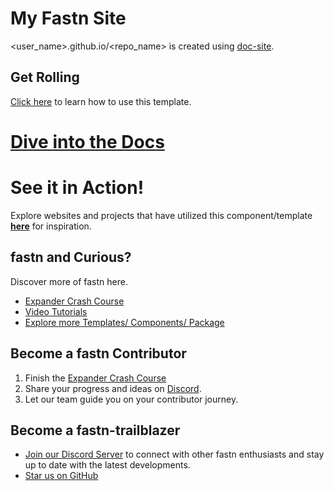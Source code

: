 # My Fastn Site

<user_name>.github.io/<repo_name> is created using [doc-site](https://fastn-community.github.io/doc-site/).

## Get Rolling

[Click here](https://fastn-community.github.io/doc-site/) to learn how to use this template.

# [Dive into the Docs](https://fastn-community.github.io/doc-site/)

# See it in Action!

Explore websites and projects that have utilized this component/template 
**[here](https://fastn-community.github.io/doc-site/#dart-used-by)** for
inspiration.

## fastn and Curious?

Discover more of fastn here.

- [Expander Crash Course](https://fastn.com/expander/)
- [Video Tutorials](https://fastn.com/expander/hello-world/-/build/)
- [Explore more Templates/ Components/ Package](https://fastn.com/featured/)

## Become a fastn Contributor

1.  Finish the [Expander Crash Course](https://fastn.com/expander/)
2.  Share your progress and ideas on [Discord](https://discord.gg/bucrdvptYd).
3.  Let our team guide you on your contributor journey.

## Become a fastn-trailblazer

- [Join our Discord Server](https://discord.gg/bucrdvptYd) to connect with other fastn enthusiasts and stay up to date with the latest developments.
- [Star us on GitHub](https://github.com/fastn-stack/fastn/)
